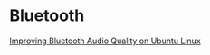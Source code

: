# Bluetooth

[Improving Bluetooth Audio Quality on Ubuntu Linux](https://kn100.me/improving-bluetooth-audio-linux/)